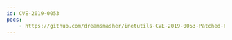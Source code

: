 ```yaml
---
id: CVE-2019-0053
pocs:
    - https://github.com/dreamsmasher/inetutils-CVE-2019-0053-Patched-PKGBUILD
---
```

